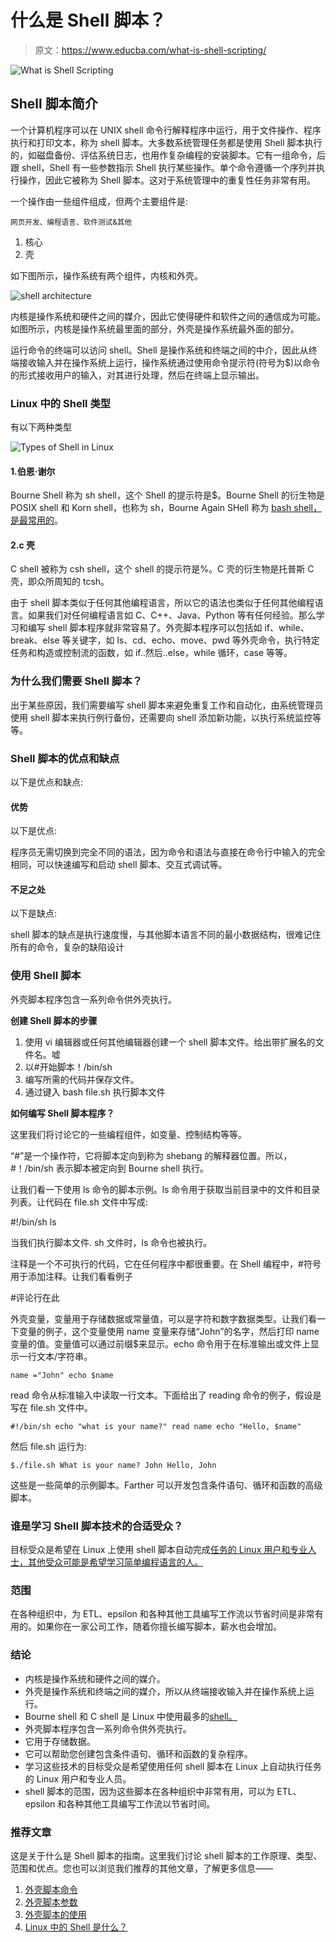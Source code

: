 # 什么是 Shell 脚本？

> 原文：<https://www.educba.com/what-is-shell-scripting/>

![What is Shell Scripting](img/699828505b8bcf6f9d7ccc701b863307.png)



## Shell 脚本简介

一个计算机程序可以在 UNIX shell 命令行解释程序中运行，用于文件操作、程序执行和打印文本，称为 shell 脚本。大多数系统管理任务都是使用 Shell 脚本执行的，如磁盘备份、评估系统日志，也用作复杂编程的安装脚本。它有一组命令，后跟 shell，Shell 有一些参数指示 Shell 执行某些操作。单个命令遵循一个序列并执行操作，因此它被称为 Shell 脚本。这对于系统管理中的重复性任务非常有用。

一个操作由一些组件组成，但两个主要组件是:

<small>网页开发、编程语言、软件测试&其他</small>

1.  核心
2.  壳

如下图所示，操作系统有两个组件，内核和外壳。

![shell architecture](img/6151dec5b2b7a808cb36485766f48ca4.png)



内核是操作系统和硬件之间的媒介，因此它使得硬件和软件之间的通信成为可能。如图所示，内核是操作系统最里面的部分，外壳是操作系统最外面的部分。

运行命令的终端可以访问 shell。Shell 是操作系统和终端之间的中介，因此从终端接收输入并在操作系统上运行，操作系统通过使用命令提示符(符号为$)以命令的形式接收用户的输入，对其进行处理，然后在终端上显示输出。

### Linux 中的 Shell 类型

有以下两种类型

![Types of Shell in Linux](img/56cc738c6c5ce0c94493abbb594b13b9.png)



#### 1.伯恩·谢尔

Bourne Shell 称为 sh shell，这个 Shell 的提示符是$。Bourne Shell 的衍生物是 POSIX shell 和 Korn shell，也称为 sh，Bourne Again SHell 称为 [bash shell，是最常用的](https://www.educba.com/bash-shell-in-linux/)。

#### 2.c 壳

C shell 被称为 csh shell，这个 shell 的提示符是%。C 壳的衍生物是托普斯 C 壳，即众所周知的 tcsh。

由于 shell 脚本类似于任何其他编程语言，所以它的语法也类似于任何其他编程语言。如果我们对任何编程语言如 C、C++、Java、Python 等有任何经验。那么学习和编写 shell 脚本程序就非常容易了。外壳脚本程序可以包括如 if、while、break、else 等关键字，如 ls、cd、echo、move、pwd 等外壳命令，执行特定任务和构造或控制流的函数，如 if..然后..else，while 循环，case 等等。

### 为什么我们需要 Shell 脚本？

出于某些原因，我们需要编写 shell 脚本来避免重复工作和自动化，由系统管理员使用 shell 脚本来执行例行备份，还需要向 shell 添加新功能，以执行系统监控等等。

### Shell 脚本的优点和缺点

以下是优点和缺点:

#### 优势

以下是优点:

程序员无需切换到完全不同的语法，因为命令和语法与直接在命令行中输入的完全相同，可以快速编写和启动 shell 脚本、交互式调试等。

#### 不足之处

以下是缺点:

shell 脚本的缺点是执行速度慢，与其他脚本语言不同的最小数据结构，很难记住所有的命令，复杂的缺陷设计

### 使用 Shell 脚本

外壳脚本程序包含一系列命令供外壳执行。

**创建 Shell 脚本的步骤**

1.  使用 vi 编辑器或任何其他编辑器创建一个 shell 脚本文件。给出带扩展名的文件名。嘘
2.  以#开始脚本！/bin/sh
3.  编写所需的代码并保存文件。
4.  通过键入 bash file.sh 执行脚本文件

**如何编写 Shell 脚本程序？**

这里我们将讨论它的一些编程组件，如变量、控制结构等等。

“#”是一个操作符，它将脚本定向到称为 shebang 的解释器位置。所以，#！/bin/sh 表示脚本被定向到 Bourne shell 执行。

让我们看一下使用 ls 命令的脚本示例。ls 命令用于获取当前目录中的文件和目录列表。让代码在 file.sh 文件中写成:

#!/bin/sh
ls

当我们执行脚本文件. sh 文件时，ls 命令也被执行。

注释是一个不可执行的代码，它在任何程序中都很重要。在 Shell 编程中，#符号用于添加注释。让我们看看例子

#评论行在此

外壳变量，变量用于存储数据或常量值，可以是字符和数字数据类型。让我们看一下变量的例子，这个变量使用 name 变量来存储“John”的名字，然后打印 name 变量的值。变量值可以通过前缀$来显示。echo 命令用于在标准输出或文件上显示一行文本/字符串。

`name ="John"
echo $name`

read 命令从标准输入中读取一行文本。下面给出了 reading 命令的例子，假设是写在 file.sh 文件中。

`#!/bin/sh
echo "what is your name?"
read name
echo "Hello, $name"`

然后 file.sh 运行为:

`$./file.sh
What is your name?
John
Hello, John`

这些是一些简单的示例脚本。Farther 可以开发包含条件语句、循环和函数的高级脚本。

### 谁是学习 Shell 脚本技术的合适受众？

目标受众是希望在 Linux 上使用 shell 脚本自动完成[任务的 Linux 用户和专业人士，其他受众可能是希望学习简单编程语言的人。](https://www.educba.com/introduction-to-linux/)

### 范围

在各种组织中，为 ETL、epsilon 和各种其他工具编写工作流以节省时间是非常有用的。如果你在一家公司工作，随着你擅长编写脚本，薪水也会增加。

### 结论

*   内核是操作系统和硬件之间的媒介。
*   外壳是操作系统和终端之间的媒介，所以从终端接收输入并在操作系统上运行。
*   Bourne shell 和 C shell 是 Linux 中使用最多的[shell。](https://www.educba.com/types-of-shells-in-linux/)
*   外壳脚本程序包含一系列命令供外壳执行。
*   它用于存储数据。
*   它可以帮助您创建包含条件语句、循环和函数的复杂程序。
*   学习这些技术的目标受众是希望使用任何 shell 脚本在 Linux 上自动执行任务的 Linux 用户和专业人员。
*   shell 脚本的范围，因为这些脚本在各种组织中非常有用，可以为 ETL、epsilon 和各种其他工具编写工作流以节省时间。

### 推荐文章

这是关于什么是 Shell 脚本的指南。这里我们讨论 shell 脚本的工作原理、类型、范围和优点。您也可以浏览我们推荐的其他文章，了解更多信息——

1.  [外壳脚本命令](https://www.educba.com/shell-scripting-commands/)
2.  [外壳脚本参数](https://www.educba.com/shell-script-parameters/)
3.  [外壳脚本的使用](https://www.educba.com/uses-of-shell-scripting/)
4.  [Linux 中的 Shell 是什么？](https://www.educba.com/what-is-shell-in-linux/)





